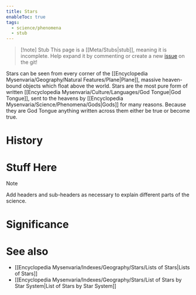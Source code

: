 ```yaml
---
title: Stars
enableToc: true
tags:
  - science/phenomena
  - stub
---
```


> [!note] Stub
> This page is a [[Meta/Stubs|stub]], meaning it is incomplete. Help expand it by commenting or create a new [issue](https://github.com/RagtimeGal/quartz--encyclopedia-mysenvaria/issues/new/choose) on the git!


Stars can be seen from every corner of the [[Encyclopedia Mysenvaria/Geography/Natural Features/Plane|Plane]], massive heaven-bound objects which float above the world. Stars are the most pure form of written [[Encyclopedia Mysenvaria/Culture/Languages/God Tongue|God Tongue]], sent to the heavens by [[Encyclopedia Mysenvaria/Science/Phenomena/Gods|Gods]] for many reasons. Because they are God Tongue anything written across them either be true or become true. 
# History

# Stuff Here

> [!note]
> Add headers and sub-headers as necessary to explain different parts of the science.


# Significance

# See also
- [[Encyclopedia Mysenvaria/Indexes/Geography/Stars/Lists of Stars|Lists of Stars]]
- [[Encyclopedia Mysenvaria/Indexes/Geography/Stars/List of Stars by Star System|List of Stars by Star System]]
